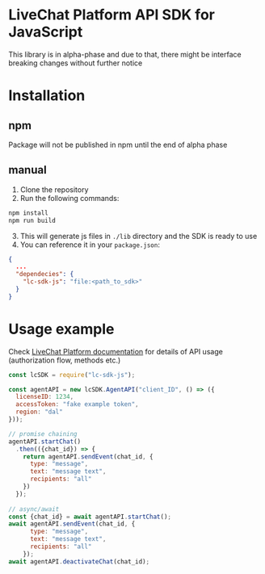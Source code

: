 # LiveChat Platform API SDK for JavaScript

This library is in alpha-phase and due to that, there might be interface breaking changes without further notice

# Installation
## npm
Package will not be published in npm until the end of alpha phase

## manual
1. Clone the repository
2. Run the following commands:
  ```bash
  npm install
  npm run build
  ```
3. This will generate js files in `./lib` directory and the SDK is ready to use
4. You can reference it in your `package.json`:
```json
{
  ...
  "dependecies": {
    "lc-sdk-js": "file:<path_to_sdk>"
  }
}
```

# Usage example

Check [LiveChat Platform documentation](https://developers.livechat.com/docs/) for details of API usage (authorization flow, methods etc.)

```javascript
const lcSDK = require("lc-sdk-js");

const agentAPI = new lcSDK.AgentAPI("client_ID", () => ({
  licenseID: 1234,
  accessToken: "fake example token",
  region: "dal"
}));

// promise chaining
agentAPI.startChat()
  .then(({chat_id}) => {
    return agentAPI.sendEvent(chat_id, {
      type: "message",
      text: "message text",
      recipients: "all"
    })
  });
  
// async/await
const {chat_id} = await agentAPI.startChat();
await agentAPI.sendEvent(chat_id, {
      type: "message",
      text: "message text",
      recipients: "all"
    });
await agentAPI.deactivateChat(chat_id);
```
